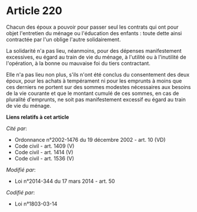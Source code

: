 # Article 220

Chacun des époux a pouvoir pour passer seul les contrats qui ont pour objet l'entretien du ménage ou l'éducation des
enfants : toute dette ainsi contractée par l'un oblige l'autre solidairement.

La solidarité n'a pas lieu, néanmoins, pour des dépenses manifestement excessives, eu égard au train de vie du ménage, à
l'utilité ou à l'inutilité de l'opération, à la bonne ou mauvaise foi du tiers contractant.

Elle n'a pas lieu non plus, s'ils n'ont été conclus du consentement des deux époux, pour les achats à tempérament ni pour les
emprunts à moins que ces derniers ne portent sur des sommes modestes nécessaires aux besoins de la vie courante et que le
montant cumulé de ces sommes, en cas de pluralité d'emprunts, ne soit pas manifestement excessif eu égard au train de vie du
ménage.

**Liens relatifs à cet article**

_Cité par_:

  - Ordonnance n°2002-1476 du 19 décembre 2002 - art. 10 (VD)
  - Code civil - art. 1409 (V)
  - Code civil - art. 1414 (V)
  - Code civil - art. 1536 (V)

_Modifié par_:

  - Loi n°2014-344 du 17 mars 2014 - art. 50

_Codifié par_:

  - Loi n°1803-03-14
